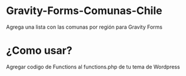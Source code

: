 # Gravity-Forms-Comunas-Chile
Agrega una lista con las comunas por región para Gravity Forms

# ¿Como usar?
Agregar codigo de Functions al functions.php de tu tema de Wordpress
